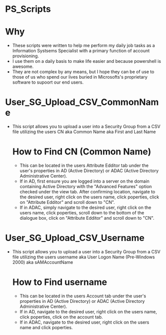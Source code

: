 # PS_Scripts

# Why
* These scripts were written to help me perform my daily job tasks as a Information Systsems Specialist with a primary function of account provisioning. 
* I use them on a daily basis to make life easier and because powershell is awesome. 
* They are not complex by any means, but I hope they can be of use to those of us who spend our lives buried in Microsofts's proprietary software to supoort our end users. 


# User_SG_Upload_CSV_CommonName
* This script allows you to upload a user into a Security Group from a CSV file utilizing the users CN aka Common Name aka First and Last Name 
  
  # How to Find CN (Common Name)
  * This can be located in the users Attribute Edditor tab under the user's properties in AD (Active Directory) or ADAC (Active Directory Administrative Center).
  * If in AD, first ensure you are logged into a server on the domain containing Active Directory with the "Advanced Features" option checked under the view tab. After confirming location, navigate to the desired user, right click on the users name, click poperties, click on "Attribute Edditor" and scroll down to "CN".
  * If in ADAC, simply navigate to the desired user, right click on the users name, click poperties, scroll down to the bottom of the dialogue box, click on "Attribute Edditor" and scroll down to "CN".


# User_SG_Upload_CSV_Username
* This script allows you to upload a user into a Security Group from a CSV file utilizing the users username aka User Logon Name (Pre-Windows 2000) aka sAMAccountName
  
  # How to Find username
  * This can be located in the users Account tab under the user's properties in AD (Active Directory) or ADAC (Active Directory Administrative Center).
  * If in AD, navigate to the desired user, right click on the users name, click poperties, click on the account tab. 
  * If in ADAC, navigate to the desired user, right click on the users name and click poperties.
   
